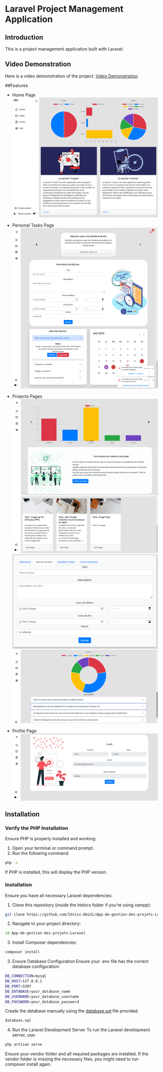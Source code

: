 # Laravel Project Management Application

## Introduction

This is a project management application built with Laravel.


## Video Demonstration

Here is a video demonstration of the project: [Video Demonstration](Video_Demonstration.mp4)

##Features 

- Home Page
![Interface](./images/homePage.png?raw=true "Title")

- Personal Tasks Page
![Interface](./images/TaskPage.png?raw=true "Title")

- Projects Pages
![Interface](./images/ProjectPage.png?raw=true "Title")
![Interface](./images/ProjectPage2.png?raw=true "Title")
![Interface](./images/ActionPage2.png?raw=true "Title")
![Interface](./images/ActionPage.png?raw=true "Title")
- Profile Page
![Interface](./images/profilPage.png?raw=true "Title")

## Installation

### Verify the PHP Installation

Ensure PHP is properly installed and working:

1. Open your terminal or command prompt.
2. Run the following command:
  ```sh
  php -v
  ``` 
   
If PHP is installed, this will display the PHP version.

### Installation

Ensure you have all necessary Laravel dependencies:

1. Clone this repository (inside the htdocs folder if you're using xampp):
  ``` bash
  git clone https://github.com/Idriss-Abidi/App-de-gestion-des-projets-Laravel.git
  ```

2. Navigate to your project directory:
  ``` bash
  cd App-de-gestion-des-projets-Laravel
  ```

3. Install Composer dependencies:
  ``` bash
  composer install
  ```

3. Ensure Database Configuration
Ensure your .env file has the correct database configuration:

  ```sh
  DB_CONNECTION=mysql
  DB_HOST=127.0.0.1
  DB_PORT=3307
  DB_DATABASE=your_database_name
  DB_USERNAME=your_database_username
  DB_PASSWORD=your_database_password
  ```
Create the database manually using the [database.sql](database.sql) file provided.
  ``` bash
  database.sql
  ```

4. Run the Laravel Development Server
To run the Laravel development server, use:

  ``` sh
  php artisan serve
  ```
Ensure your vendor folder and all required packages are installed. If the vendor folder is missing the necessary files, you might need to run composer install again.
